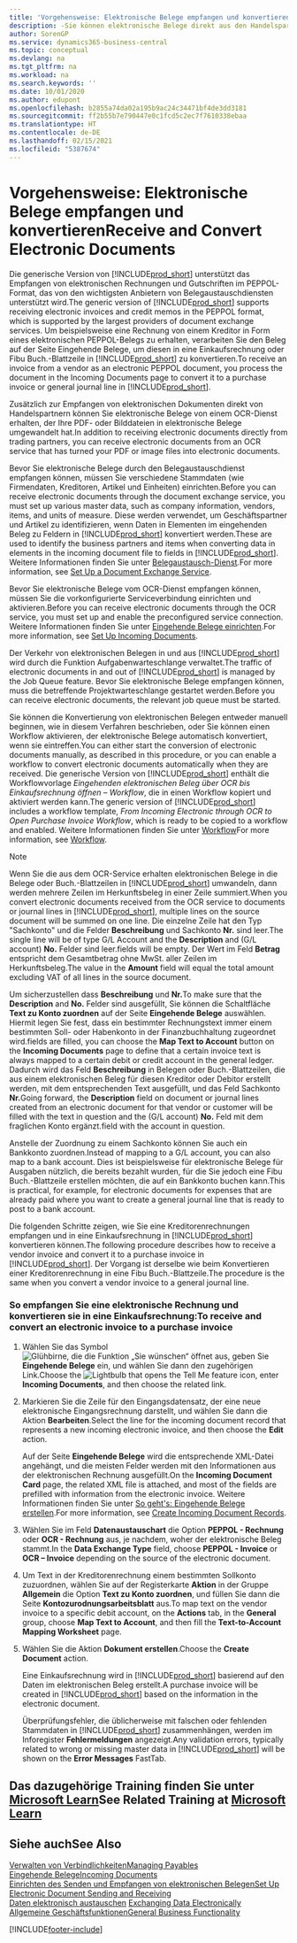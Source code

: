 ```yaml
---
title: 'Vorgehensweise: Elektronische Belege empfangen und konvertieren | Microsoft Docs'
description: -Sie können elektronische Belege direkt aus den Handelspartnern oder einem OCR-Dienst erhalten.
author: SorenGP
ms.service: dynamics365-business-central
ms.topic: conceptual
ms.devlang: na
ms.tgt_pltfrm: na
ms.workload: na
ms.search.keywords: ''
ms.date: 10/01/2020
ms.author: edupont
ms.openlocfilehash: b2855a74da02a195b9ac24c34471bf4de3dd3181
ms.sourcegitcommit: ff2b55b7e790447e0c1fcd5c2ec7f7610338ebaa
ms.translationtype: HT
ms.contentlocale: de-DE
ms.lasthandoff: 02/15/2021
ms.locfileid: "5387674"
---
```

# <a name="receive-and-convert-electronic-documents"></a><span data-ttu-id="4e9d5-103">Vorgehensweise: Elektronische Belege empfangen und konvertieren</span><span class="sxs-lookup"><span data-stu-id="4e9d5-103">Receive and Convert Electronic Documents</span></span>
<span data-ttu-id="4e9d5-104">Die generische Version von [!INCLUDE[prod_short](includes/prod_short.md)] unterstützt das Empfangen von elektronischen Rechnungen und Gutschriften im PEPPOL-Format, das von den wichtigsten Anbietern von Belegaustauschdiensten unterstützt wird.</span><span class="sxs-lookup"><span data-stu-id="4e9d5-104">The generic version of [!INCLUDE[prod_short](includes/prod_short.md)] supports receiving electronic invoices and credit memos in the PEPPOL format, which is supported by the largest providers of document exchange services.</span></span> <span data-ttu-id="4e9d5-105">Um beispielsweise eine Rechnung von einem Kreditor in Form eines elektronischen PEPPOL-Belegs zu erhalten, verarbeiten Sie den Beleg auf der Seite Eingehende Belege, um diesen in eine Einkaufsrechnung oder Fibu Buch.-Blattzeile in [!INCLUDE[prod_short](includes/prod_short.md)] zu konvertieren.</span><span class="sxs-lookup"><span data-stu-id="4e9d5-105">To receive an invoice from a vendor as an electronic PEPPOL document, you process the document in the Incoming Documents page to convert it to a purchase invoice or general journal line in [!INCLUDE[prod_short](includes/prod_short.md)].</span></span>

 <span data-ttu-id="4e9d5-106">Zusätzlich zur Empfangen von elektronischen Dokumenten direkt von Handelspartnern können Sie elektronische Belege von einem OCR-Dienst erhalten, der Ihre PDF- oder Bilddateien in elektronische Belege umgewandelt hat.</span><span class="sxs-lookup"><span data-stu-id="4e9d5-106">In addition to receiving electronic documents directly from trading partners, you can receive electronic documents from an OCR service that has turned your PDF or image files into electronic documents.</span></span>  

 <span data-ttu-id="4e9d5-107">Bevor Sie elektronische Belege durch den Belegaustauschdienst empfangen können, müssen Sie verschiedene Stammdaten (wie Firmendaten, Kreditoren, Artikel und Einheiten) einrichten.</span><span class="sxs-lookup"><span data-stu-id="4e9d5-107">Before you can receive electronic documents through the document exchange service, you must set up various master data, such as company information, vendors, items, and units of measure.</span></span> <span data-ttu-id="4e9d5-108">Diese werden verwendet, um Geschäftspartner und Artikel zu identifizieren, wenn Daten in Elementen im eingehenden Beleg zu Feldern in [!INCLUDE[prod_short](includes/prod_short.md)] konvertiert werden.</span><span class="sxs-lookup"><span data-stu-id="4e9d5-108">These are used to identify the business partners and items when converting data in elements in the incoming document file to fields in [!INCLUDE[prod_short](includes/prod_short.md)].</span></span> <span data-ttu-id="4e9d5-109">Weitere Informationen finden Sie unter [Belegaustausch-Dienst](across-how-to-set-up-a-document-exchange-service.md).</span><span class="sxs-lookup"><span data-stu-id="4e9d5-109">For more information, see [Set Up a Document Exchange Service](across-how-to-set-up-a-document-exchange-service.md).</span></span>  

 <span data-ttu-id="4e9d5-110">Bevor Sie elektronische Belege vom OCR-Dienst empfangen können, müssen Sie die vorkonfigurierte Serviceverbindung einrichten und aktivieren.</span><span class="sxs-lookup"><span data-stu-id="4e9d5-110">Before you can receive electronic documents through the OCR service, you must set up and enable the preconfigured service connection.</span></span> <span data-ttu-id="4e9d5-111">Weitere Informationen finden Sie unter [Eingehende Belege einrichten](across-how-setup-income-documents.md).</span><span class="sxs-lookup"><span data-stu-id="4e9d5-111">For more information, see [Set Up Incoming Documents](across-how-setup-income-documents.md).</span></span>  

 <span data-ttu-id="4e9d5-112">Der Verkehr von elektronischen Belegen in und aus [!INCLUDE[prod_short](includes/prod_short.md)] wird durch die Funktion Aufgabenwarteschlange verwaltet.</span><span class="sxs-lookup"><span data-stu-id="4e9d5-112">The traffic of electronic documents in and out of [!INCLUDE[prod_short](includes/prod_short.md)] is managed by the Job Queue feature.</span></span> <span data-ttu-id="4e9d5-113">Bevor Sie elektronische Belege empfangen können, muss die betreffende Projektwarteschlange gestartet werden.</span><span class="sxs-lookup"><span data-stu-id="4e9d5-113">Before you can receive electronic documents, the relevant job queue must be started.</span></span>  

 <span data-ttu-id="4e9d5-114">Sie können die Konvertierung von elektronischen Belegen entweder manuell beginnen, wie in diesem Verfahren beschrieben, oder Sie können einen Workflow aktivieren, der elektronische Belege automatisch konvertiert, wenn sie eintreffen.</span><span class="sxs-lookup"><span data-stu-id="4e9d5-114">You can either start the conversion of electronic documents manually, as described in this procedure, or you can enable a workflow to convert electronic documents automatically when they are received.</span></span> <span data-ttu-id="4e9d5-115">Die generische Version von [!INCLUDE[prod_short](includes/prod_short.md)] enthält die Workflowvorlage *Eingehenden elektronischen Beleg über OCR bis Einkaufsrechnung öffnen – Workflow*, die in einen Workflow kopiert und aktiviert werden kann.</span><span class="sxs-lookup"><span data-stu-id="4e9d5-115">The generic version of [!INCLUDE[prod_short](includes/prod_short.md)] includes a workflow template, *From Incoming Electronic through OCR to Open Purchase Invoice Workflow*, which is ready to be copied to a workflow and enabled.</span></span> <span data-ttu-id="4e9d5-116">Weitere Informationen finden Sie unter [Workflow](across-workflow.md)</span><span class="sxs-lookup"><span data-stu-id="4e9d5-116">For more information, see [Workflow](across-workflow.md).</span></span>  

> [!NOTE]  
>  <span data-ttu-id="4e9d5-117">Wenn Sie die aus dem OCR-Service erhalten elektronischen Belege in die Belege oder Buch.-Blattzeilen in [!INCLUDE[prod_short](includes/prod_short.md)] umwandeln, dann werden mehrere Zeilen im Herkunftsbeleg in einer Zeile summiert.</span><span class="sxs-lookup"><span data-stu-id="4e9d5-117">When you convert electronic documents received from the OCR service to documents or journal lines in [!INCLUDE[prod_short](includes/prod_short.md)], multiple lines on the source document will be summed on one line.</span></span> <span data-ttu-id="4e9d5-118">Die einzelne Zeile hat den Typ "Sachkonto" und die Felder **Beschreibung** und Sachkonto **Nr.** sind leer.</span><span class="sxs-lookup"><span data-stu-id="4e9d5-118">The single line will be of type G/L Account and the **Description** and (G/L account) **No.**</span></span> <span data-ttu-id="4e9d5-119">Felder sind leer.</span><span class="sxs-lookup"><span data-stu-id="4e9d5-119">fields will be empty.</span></span> <span data-ttu-id="4e9d5-120">Der Wert im Feld **Betrag** entspricht dem Gesamtbetrag ohne MwSt. aller Zeilen im Herkunftsbeleg.</span><span class="sxs-lookup"><span data-stu-id="4e9d5-120">The value in the **Amount** field will equal the total amount excluding VAT of all lines in the source document.</span></span>  
>   
>  <span data-ttu-id="4e9d5-121">Um sicherzustellen dass **Beschreibung** und **Nr.**</span><span class="sxs-lookup"><span data-stu-id="4e9d5-121">To make sure that the **Description** and **No.**</span></span> <span data-ttu-id="4e9d5-122">Felder sind ausgefüllt, Sie können die Schaltfläche **Text zu Konto zuordnen** auf der Seite **Eingehende Belege** auswählen. Hiermit legen Sie fest, dass ein bestimmter Rechnungstext immer einem bestimmten Soll- oder Habenkonto in der Finanzbuchhaltung zugeordnet wird.</span><span class="sxs-lookup"><span data-stu-id="4e9d5-122">fields are filled, you can choose the **Map Text to Account** button on the **Incoming Documents** page to define that a certain invoice text is always mapped to a certain debit or credit account in the general ledger.</span></span> <span data-ttu-id="4e9d5-123">Dadurch wird das Feld **Beschreibung** in Belegen oder Buch.-Blattzeilen, die aus einem elektronischen Beleg für diesen Kreditor oder Debitor erstellt werden, mit dem entsprechenden Text ausgefüllt, und das Feld Sachkonto **Nr.**</span><span class="sxs-lookup"><span data-stu-id="4e9d5-123">Going forward, the **Description** field on document or journal lines created from an electronic document for that vendor or customer will be filled with the text in question and the (G/L account) **No.**</span></span> <span data-ttu-id="4e9d5-124">Feld mit dem fraglichen Konto ergänzt.</span><span class="sxs-lookup"><span data-stu-id="4e9d5-124">field with the account in question.</span></span>  
>   
>  <span data-ttu-id="4e9d5-125">Anstelle der Zuordnung zu einem Sachkonto können Sie auch ein Bankkonto zuordnen.</span><span class="sxs-lookup"><span data-stu-id="4e9d5-125">Instead of mapping to a G/L account, you can also map to a bank account.</span></span> <span data-ttu-id="4e9d5-126">Dies ist beispielsweise für elektronische Belege für Ausgaben nützlich, die bereits bezahlt wurden, für die Sie jedoch eine Fibu Buch.-Blattzeile erstellen möchten, die auf ein Bankkonto buchen kann.</span><span class="sxs-lookup"><span data-stu-id="4e9d5-126">This is practical, for example, for electronic documents for expenses that are already paid where you want to create a general journal line that is ready to post to a bank account.</span></span>  

 <span data-ttu-id="4e9d5-127">Die folgenden Schritte zeigen, wie Sie eine Kreditorenrechnungen empfangen und in eine Einkaufsrechnung in [!INCLUDE[prod_short](includes/prod_short.md)] konvertieren können.</span><span class="sxs-lookup"><span data-stu-id="4e9d5-127">The following procedure describes how to receive a vendor invoice and convert it to a purchase invoice in [!INCLUDE[prod_short](includes/prod_short.md)].</span></span> <span data-ttu-id="4e9d5-128">Der Vorgang ist derselbe wie beim Konvertieren einer Kreditorenrechnung in eine Fibu Buch.-Blattzeile.</span><span class="sxs-lookup"><span data-stu-id="4e9d5-128">The procedure is the same when you convert a vendor invoice to a general journal line.</span></span>  

### <a name="to-receive-and-convert-an-electronic-invoice-to-a-purchase-invoice"></a><span data-ttu-id="4e9d5-129">So empfangen Sie eine elektronische Rechnung und konvertieren sie in eine Einkaufsrechnung:</span><span class="sxs-lookup"><span data-stu-id="4e9d5-129">To receive and convert an electronic invoice to a purchase invoice</span></span>  

1.  <span data-ttu-id="4e9d5-130">Wählen Sie das Symbol ![Glühbirne, die die Funktion „Sie wünschen“ öffnet](media/ui-search/search_small.png "Was möchten Sie tun?") aus, geben Sie **Eingehende Belege** ein, und wählen Sie dann den zugehörigen Link.</span><span class="sxs-lookup"><span data-stu-id="4e9d5-130">Choose the ![Lightbulb that opens the Tell Me feature](media/ui-search/search_small.png "Tell me what you want to do") icon, enter **Incoming Documents**, and then choose the related link.</span></span>  

2.  <span data-ttu-id="4e9d5-131">Markieren Sie die Zeile für den Eingangsdatensatz, der eine neue elektronische Eingangsrechnung darstellt, und wählen Sie dann die Aktion **Bearbeiten**.</span><span class="sxs-lookup"><span data-stu-id="4e9d5-131">Select the line for the incoming document record that represents a new incoming electronic invoice, and then choose the **Edit** action.</span></span>  

     <span data-ttu-id="4e9d5-132">Auf der Seite **Eingehende Belege** wird die entsprechende XML-Datei angehängt, und die meisten Felder werden mit den Informationen aus der elektronischen Rechnung ausgefüllt.</span><span class="sxs-lookup"><span data-stu-id="4e9d5-132">On the **Incoming Document Card** page, the related XML file is attached, and most of the fields are prefilled with information from the electronic invoice.</span></span> <span data-ttu-id="4e9d5-133">Weitere Informationen finden Sie unter [So geht's: Eingehende Belege erstellen](across-how-create-income-document-records.md).</span><span class="sxs-lookup"><span data-stu-id="4e9d5-133">For more information, see [Create Incoming Document Records](across-how-create-income-document-records.md).</span></span>  

3.  <span data-ttu-id="4e9d5-134">Wählen Sie im Feld **Datenaustauschart** die Option **PEPPOL - Rechnung** oder **OCR - Rechnung** aus, je nachdem, woher der elektronische Beleg stammt.</span><span class="sxs-lookup"><span data-stu-id="4e9d5-134">In the **Data Exchange Type** field, choose **PEPPOL - Invoice** or **OCR – Invoice** depending on the source of the electronic document.</span></span>  

4.  <span data-ttu-id="4e9d5-135">Um Text in der Kreditorenrechnung einem bestimmten Sollkonto zuzuordnen, wählen Sie auf der Registerkarte **Aktion** in der Gruppe **Allgemein** die Option **Text zu Konto zuordnen**, und füllen Sie dann die Seite **Kontozurodnungsarbeitsblatt** aus.</span><span class="sxs-lookup"><span data-stu-id="4e9d5-135">To map text on the vendor invoice to a specific debit account, on the **Actions** tab, in the **General** group, choose **Map Text to Account**, and then fill the **Text-to-Account Mapping Worksheet** page.</span></span>  

5.  <span data-ttu-id="4e9d5-136">Wählen Sie die Aktion **Dokument erstellen**.</span><span class="sxs-lookup"><span data-stu-id="4e9d5-136">Choose the **Create Document** action.</span></span>  

     <span data-ttu-id="4e9d5-137">Eine Einkaufsrechnung wird in [!INCLUDE[prod_short](includes/prod_short.md)] basierend auf den Daten im elektronischen Beleg erstellt.</span><span class="sxs-lookup"><span data-stu-id="4e9d5-137">A purchase invoice will be created in [!INCLUDE[prod_short](includes/prod_short.md)] based on the information in the electronic document.</span></span>  

     <span data-ttu-id="4e9d5-138">Überprüfungsfehler, die üblicherweise mit falschen oder fehlenden Stammdaten in [!INCLUDE[prod_short](includes/prod_short.md)] zusammenhängen, werden im Inforegister **Fehlermeldungen** angezeigt.</span><span class="sxs-lookup"><span data-stu-id="4e9d5-138">Any validation errors, typically related to wrong or missing master data in [!INCLUDE[prod_short](includes/prod_short.md)] will be shown on the **Error Messages** FastTab.</span></span>  

## <a name="see-related-training-at-microsoft-learn"></a><span data-ttu-id="4e9d5-139">Das dazugehörige Training finden Sie unter [Microsoft Learn](/learn/modules/electronic-documents-dynamics-365-business-central/index)</span><span class="sxs-lookup"><span data-stu-id="4e9d5-139">See Related Training at [Microsoft Learn](/learn/modules/electronic-documents-dynamics-365-business-central/index)</span></span>

## <a name="see-also"></a><span data-ttu-id="4e9d5-140">Siehe auch</span><span class="sxs-lookup"><span data-stu-id="4e9d5-140">See Also</span></span>  
[<span data-ttu-id="4e9d5-141">Verwalten von Verbindlichkeiten</span><span class="sxs-lookup"><span data-stu-id="4e9d5-141">Managing Payables</span></span>](payables-manage-payables.md)  
[<span data-ttu-id="4e9d5-142">Eingehende Belege</span><span class="sxs-lookup"><span data-stu-id="4e9d5-142">Incoming Documents</span></span>](across-income-documents.md)  
[<span data-ttu-id="4e9d5-143">Einrichten des Senden und Empfangen von elektronischen Belegen</span><span class="sxs-lookup"><span data-stu-id="4e9d5-143">Set Up Electronic Document Sending and Receiving</span></span>](across-how-to-set-up-electronic-document-sending-and-receiving.md)  
<span data-ttu-id="4e9d5-144">[Daten elektronisch austauschen](across-data-exchange.md) </span><span class="sxs-lookup"><span data-stu-id="4e9d5-144">[Exchanging Data Electronically](across-data-exchange.md) </span></span>  
[<span data-ttu-id="4e9d5-145">Allgemeine Geschäftsfunktionen</span><span class="sxs-lookup"><span data-stu-id="4e9d5-145">General Business Functionality</span></span>](ui-across-business-areas.md)  


[!INCLUDE[footer-include](includes/footer-banner.md)]